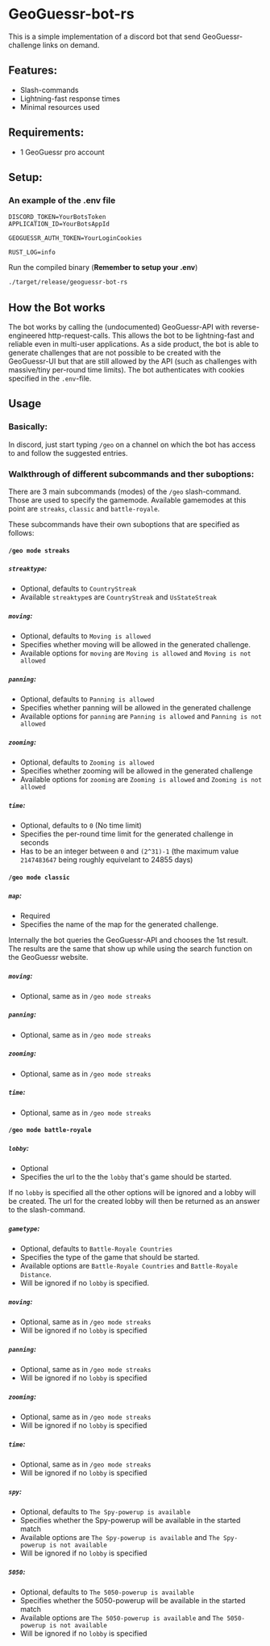 # GeoGuessr-bot-rs

This is a simple implementation of a discord bot that send GeoGuessr-challenge links on demand.

## Features:
* Slash-commands
* Lightning-fast response times
* Minimal resources used

## Requirements:
* 1 GeoGuessr pro account

## Setup:

### An example of the .env file
```env
DISCORD_TOKEN=YourBotsToken
APPLICATION_ID=YourBotsAppId

GEOGUESSR_AUTH_TOKEN=YourLoginCookies

RUST_LOG=info
```

Run the compiled binary (**Remember to setup your .env**)
```sh
./target/release/geoguessr-bot-rs
```

## How the Bot works

The bot works by calling the (undocumented) GeoGuessr-API with reverse-engineered http-request-calls.
This allows the bot to be lightning-fast and reliable even in multi-user applications.
As a side product, the bot is able to generate challenges that are not possible to be created with
the GeoGuessr-UI but that are still allowed by the API (such as challenges with massive/tiny per-round time limits).
The bot authenticates with cookies specified in the `.env`-file.

## Usage

### Basically:
In discord, just start typing `/geo` on a channel on which the bot has access to and follow the suggested entries.

### Walkthrough of different subcommands and ther suboptions:

There are 3 main subcommands (modes) of the `/geo` slash-command.
Those are used to specify the gamemode. Available gamemodes at this point are `streaks`, `classic` and `battle-royale`.

These subcommands have their own suboptions that are specified as follows:

#### `/geo mode streaks`

##### `streaktype`:
* Optional, defaults to `CountryStreak`
* Available `streaktype`s are `CountryStreak` and `UsStateStreak`

##### `moving`:
* Optional, defaults to `Moving is allowed`
* Specifies whether moving will be allowed in the generated challenge.
* Available options for `moving` are `Moving is allowed` and `Moving is not allowed`

##### `panning`:
* Optional, defaults to `Panning is allowed`
* Specifies whether panning will be allowed in the generated challenge
* Available options for `panning` are `Panning is allowed` and `Panning is not allowed`

##### `zooming`:
* Optional, defaults to `Zooming is allowed`
* Specifies whether zooming will be allowed in the generated challenge
* Available options for `zooming` are `Zooming is allowed` and `Zooming is not allowed`

##### `time`:
* Optional, defaults to `0` (No time limit)
* Specifies the per-round time limit for the generated challenge in seconds
* Has to be an integer between `0` and `(2^31)-1` (the maximum value `2147483647` being roughly equivelant to 24855 days)

#### `/geo mode classic`

##### `map`:
* Required
* Specifies the name of the map for the generated challenge.

Internally the bot queries the GeoGuessr-API and chooses the 1st result. The results are the same that show up
while using the search function on the GeoGuessr website.

##### `moving`:
* Optional, same as in `/geo mode streaks`

##### `panning`:
* Optional, same as in `/geo mode streaks`

##### `zooming`:
* Optional, same as in `/geo mode streaks`

##### `time`:
* Optional, same as in `/geo mode streaks`

#### `/geo mode battle-royale`

##### `lobby`:
* Optional
* Specifies the url to the the `lobby` that's game should be started.

If no `lobby` is specified all the other options will be ignored and a lobby will be created.
The url for the created lobby will then be returned as an answer to the slash-command.

##### `gametype`:
* Optional, defaults to `Battle-Royale Countries`
* Specifies the type of the game that should be started.
* Available options are `Battle-Royale Countries` and `Battle-Royale Distance`.
* Will be ignored if no `lobby` is specified.

##### `moving`:
* Optional, same as in `/geo mode streaks`
* Will be ignored if no `lobby` is specified

##### `panning`:
* Optional, same as in `/geo mode streaks`
* Will be ignored if no `lobby` is specified

##### `zooming`:
* Optional, same as in `/geo mode streaks`
* Will be ignored if no `lobby` is specified

##### `time`:
* Optional, same as in `/geo mode streaks`
* Will be ignored if no `lobby` is specified

##### `spy`:
* Optional, defaults to `The Spy-powerup is available`
* Specifies whether the Spy-powerup will be available in the started match
* Available options are `The Spy-powerup is available` and `The Spy-powerup is not available`
* Will be ignored if no `lobby` is specified

##### `5050`:
* Optional, defaults to `The 5050-powerup is available`
* Specifies whether the 5050-powerup will be available in the started match
* Available options are `The 5050-powerup is available` and `The 5050-powerup is not available`
* Will be ignored if no `lobby` is specified
